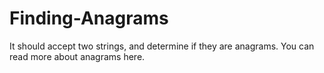 # Finding-Anagrams
It should accept two strings, and determine if they are anagrams. You can read more about anagrams here.

